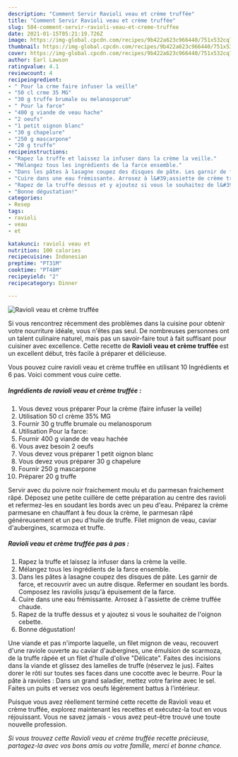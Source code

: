 ```yaml
---
description: "Comment Servir Ravioli veau et crème truffée"
title: "Comment Servir Ravioli veau et crème truffée"
slug: 584-comment-servir-ravioli-veau-et-creme-truffee
date: 2021-01-15T05:21:19.726Z
image: https://img-global.cpcdn.com/recipes/9b422a623c966440/751x532cq70/ravioli-veau-et-creme-truffee-photo-principale-de-la-recette.jpg
thumbnail: https://img-global.cpcdn.com/recipes/9b422a623c966440/751x532cq70/ravioli-veau-et-creme-truffee-photo-principale-de-la-recette.jpg
cover: https://img-global.cpcdn.com/recipes/9b422a623c966440/751x532cq70/ravioli-veau-et-creme-truffee-photo-principale-de-la-recette.jpg
author: Earl Lawson
ratingvalue: 4.1
reviewcount: 4
recipeingredient:
- " Pour la crme faire infuser la veille"
- "50 cl crme 35 MG"
- "30 g truffe brumale ou melanosporum"
- " Pour la farce"
- "400 g viande de veau hache"
- "2 oeufs"
- "1 petit oignon blanc"
- "30 g chapelure"
- "250 g mascarpone"
- "20 g truffe"
recipeinstructions:
- "Rapez la truffe et laissez la infuser dans la crème la veille."
- "Mélangez tous les ingrédients de la farce ensemble."
- "Dans les pâtes à lasagne coupez des disques de pâte. Les garnir de farce, et recouvrir avec un autre disque. Refermer en soudant les bords. Composez les raviolis jusqu&#39;à épuisement de la farce."
- "Cuire dans une eau frémissante. Arrosez à l&#39;assiette de crème truffée chaude."
- "Rapez de la truffe dessus et y ajoutez si vous le souhaitez de l&#39;oignon cebette."
- "Bonne dégustation!"
categories:
- Resep
tags:
- ravioli
- veau
- et

katakunci: ravioli veau et 
nutrition: 100 calories
recipecuisine: Indonesian
preptime: "PT31M"
cooktime: "PT48M"
recipeyield: "2"
recipecategory: Dinner

---
```



![Ravioli veau et crème truffée](https://img-global.cpcdn.com/recipes/9b422a623c966440/751x532cq70/ravioli-veau-et-creme-truffee-photo-principale-de-la-recette.jpg)

Si vous rencontrez récemment des problèmes dans la cuisine pour obtenir votre nourriture idéale, vous n'êtes pas seul. De nombreuses personnes ont un talent culinaire naturel, mais pas un savoir-faire tout à fait suffisant pour cuisiner avec excellence. Cette recette de <strong> Ravioli veau et crème truffée </strong> est un excellent début, très facile à préparer et délicieuse.

<!--inarticleads1-->

Vous pouvez cuire ravioli veau et crème truffée en utilisant 10 Ingrédients et 6 pas. Voici comment vous cuire cette.

##### Ingrédients de ravioli veau et crème truffée :

1. Vous devez vous préparer  Pour la crème (faire infuser la veille)
1. Utilisation 50 cl crème 35% MG
1. Fournir 30 g truffe brumale ou melanosporum
1. Utilisation  Pour la farce:
1. Fournir 400 g viande de veau hachée
1. Vous avez besoin 2 oeufs
1. Vous devez vous préparer 1 petit oignon blanc
1. Vous devez vous préparer 30 g chapelure
1. Fournir 250 g mascarpone
1. Préparer 20 g truffe


Servir avec du poivre noir fraichement moulu et du parmesan fraichement râpé. Déposez une petite cuillère de cette préparation au centre des ravioli et refermez-les en soudant les bords avec un peu d&#39;eau. Préparez la crème parmesane en chauffant à feu doux la crème, le parmesan râpé généreusement et un peu d&#39;huile de truffe. Filet mignon de veau, caviar d&#39;aubergines, scarmoza et truffe. 

<!--inarticleads2-->

##### Ravioli veau et crème truffée pas à pas :

1. Rapez la truffe et laissez la infuser dans la crème la veille.
1. Mélangez tous les ingrédients de la farce ensemble.
1. Dans les pâtes à lasagne coupez des disques de pâte. Les garnir de farce, et recouvrir avec un autre disque. Refermer en soudant les bords. Composez les raviolis jusqu&#39;à épuisement de la farce.
1. Cuire dans une eau frémissante. Arrosez à l&#39;assiette de crème truffée chaude.
1. Rapez de la truffe dessus et y ajoutez si vous le souhaitez de l&#39;oignon cebette.
1. Bonne dégustation!


Une viande et pas n&#39;importe laquelle, un filet mignon de veau, recouvert d&#39;une raviole ouverte au caviar d&#39;aubergines, une émulsion de scarmoza, de la truffe râpée et un filet d&#39;huile d&#39;olive &#34;Délicate&#34;. Faites des incisions dans la viande et glissez des lamelles de truffe (réservez le jus). Faites dorer le rôti sur toutes ses faces dans une cocotte avec le beurre. Pour la pâte à ravioles : Dans un grand saladier, mettez votre farine avec le sel. Faites un puits et versez vos oeufs légèrement battus à l&#39;intérieur. 

<!--inarticleads1-->

<p>
Puisque vous avez réellement terminé cette recette de Ravioli veau et crème truffée, explorez maintenant les recettes et exécutez-la tout en vous réjouissant. Vous ne savez jamais - vous avez peut-être trouvé une toute nouvelle profession.
</p>

<p>
<i>Si vous trouvez cette Ravioli veau et crème truffée recette précieuse, partagez-la avec vos bons amis ou votre famille, merci et bonne chance.</i>
</p>
